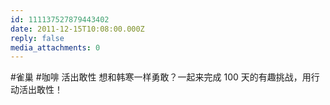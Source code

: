 ```yaml
---
id: 111137527879443402
date: 2011-12-15T10:08:00.000Z
reply: false
media_attachments: 0
---
```


#雀巢 #咖啡 活出敢性 想和韩寒一样勇敢？一起来完成 100 天的有趣挑战，用行动活出敢性！ ​​​​

